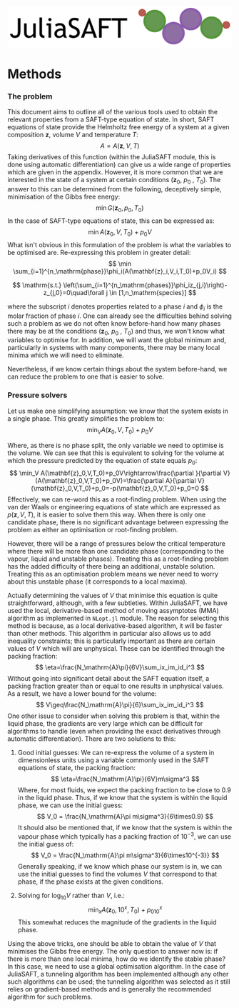 ![JuliaSAFT_logo](./JuliaSAFT_logo.jpg)

# Methods

### The problem 

This document aims to outline all of the various tools used to obtain the relevant properties from a SAFT-type equation of state. In short, SAFT equations of state provide the Helmholtz free energy of a system at a given composition $\mathbf{z}$, volume $V$ and temperature $T$:
$$
A=A(\mathbf{z},V,T)
$$
 Taking derivatives of this function (within the JuliaSAFT module, this is done using automatic differentiation) can give us a wide range of properties which are given in the appendix. However, it is more common that we are interested in the state of a system at certain conditions ($\mathbf{z}_0$, $p_0$ , $T_0$). The answer to this can be determined from the following, deceptively simple, minimisation of the Gibbs free energy:
$$
\min G(\mathbf{z}_0,p_0,T_0)
$$
In the case of SAFT-type equations of state, this can be expressed as:
$$
\min A(\mathbf{z}_0,V,T_0)+p_0V
$$
What isn't obvious in this formulation of the problem is what the variables to be optimised are. Re-expressing this problem in greater detail:
$$
\min \sum_{i=1}^{n_\mathrm{phase}}\phi_i(A(\mathbf{z}_i,V_i,T_0)+p_0V_i)
$$

$$
\mathrm{s.t.} \left(\sum_{i=1}^{n_\mathrm{phases}}\phi_iz_{j,i}\right)-z_{j,0}=0\quad\forall j \in [1,n_\mathrm{species}]
$$

where the subscript $i$ denotes properties related to a phase $i$ and $\phi_i$ is the molar fraction of phase $i$. One can already see the difficulties behind solving such a problem as we do not often know before-hand how many phases there may be at the conditions ($\mathbf{z}_0$, $p_0$ , $T_0$) and thus, we won't know what variables to optimise for. In addition, we will want the global minimum and, particularly in systems with many components, there may be many local minima which we will need to eliminate. 

Nevertheless, if we know certain things about the system before-hand, we can reduce the problem to one that is easier to solve. 

### Pressure solvers

Let us make one simplifying assumption: we know that the system exists in a single phase. This greatly simplifies the problem to:
$$
\min_V A(\mathbf{z}_0,V,T_0)+p_0V
$$

Where, as there is no phase split, the only variable we need to optimise is the volume. We can see that this is equivalent to solving for the volume at which the pressure predicted by the equation of state equals $p_0$:
$$
\min_V A(\mathbf{z}_0,V,T_0)+p_0V\rightarrow\frac{\partial }{\partial V}(A(\mathbf{z}_0,V,T_0)+p_0V)=\frac{\partial A}{\partial V}(\mathbf{z}_0,V,T_0)+p_0=-p(\mathbf{z}_0,V,T_0)+p_0=0
$$
Effectively, we can re-word this as a root-finding problem. When using the van der Waals or engineering equations of state which are expressed as $p(\mathbf{z},V,T)$, it is easier to solve them this way. When there is only one candidate phase, there is no significant advantage between expressing the problem as either an optimisation or root-finding problem. 

However, there will be a range of pressures below the critical temperature where there will be more than one candidate phase (corresponding to the vapour, liquid and unstable phases). Treating this as a root-finding problem has the added difficulty of there being an additional, unstable solution. Treating this as an optimisation problem means we never need to worry about this unstable phase (it corresponds to a local maxima).

Actually determining the values of $V$ that minimise this equation is quite straightforward, although, with a few subtleties. Within JuliaSAFT, we have used the local, derivative-based method of moving assymptotes (MMA) algorithm as implemented in `NLopt.jl` module. The reason for selecting this method is because, as a local derivative-based algorithm, it will be faster than other methods. This algorithm in particular also allows us to add inequality constraints; this is particularly important as there are certain values of $V$ which will are unphysical. These can be identified through the packing fraction:
$$
\eta=\frac{N_\mathrm{A}\pi}{6V}\sum_ix_im_id_i^3
$$
Without going into significant detail about the SAFT equation itself, a packing fraction greater than or equal to one results in unphysical values. As  a result, we have a lower bound for the volume:
$$
V\geq\frac{N_\mathrm{A}\pi}{6}\sum_ix_im_id_i^3
$$
One other issue to consider when solving this problem is that, within the liquid phase, the gradients are very large which can be difficult for algorithms to handle (even when providing the exact derivatives through automatic differentiation). There are two solutions to this: 

1. Good initial guesses: We can re-express the volume of a system in dimensionless units using a variable commonly used in the SAFT equations of state, the packing fraction:
   $$
   \eta=\frac{N_\mathrm{A}\pi}{6V}m\sigma^3
   $$
   Where, for most fluids, we expect the packing fraction to be close to $0.9$ in the liquid phase. Thus, if we know that the system is within the liquid phase, we can use the initial guess:
   $$
   V_0 = \frac{N_\mathrm{A}\pi m\sigma^3}{6\times0.9}
   $$
   It should also be mentioned that, if we know that the system is within the vapour phase which typically has a packing fraction of $10^{-3}$, we can use the initial guess of:
   $$
   V_0 = \frac{N_\mathrm{A}\pi m\sigma^3}{6\times10^{-3}}
   $$
   Generally speaking, if we know which phase our system is in, we can use the initial guesses to find the volumes $V$ that correspond to that phase, if the phase exists at the given conditions. 

2. Solving for $\log_{10}{V}$ rather than $V$, i.e.:
   $$
   \min_x A(\mathbf{z}_0,10^x,T_0)+p_010^x
   $$
   This somewhat reduces the magnitude of the gradients in the liquid phase.

Using the above tricks, one should be able to obtain the value of $V$ that minimises the Gibbs free energy. The only question to answer now is: if there is more than one local minima, how do we identify the stable phase? In this case, we need to use a global optimisation algorithm. In the case of JuliaSAFT, a tunneling algorithm has been implemented although any other such algorithms can be used; the tunneling algorithm was selected as it still relies on gradient-based methods and is generally the recommended algorithm for such problems. 